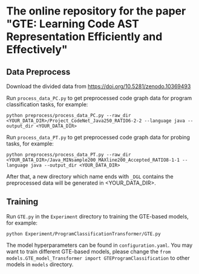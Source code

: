 # The online repository for the paper "GTE: Learning Code AST Representation Efficiently and Effectively"

## Data Preprocess
Download the divided data from https://doi.org/10.5281/zenodo.10369493

Run `process_data_PC.py` to get preprocessed code graph data for program classification tasks, for example:
```Shell
python preprocess/process_data_PC.py --raw_dir <YOUR_DATA_DIR>/Project_CodeNet_Java250_RATIO6-2-2 --language java --output_dir <YOUR_DATA_DIR>
```
Run `process_data_PT.py` to get preprocessed code graph data for probing tasks, for example:
```Shell
python preprocess/process_data_PT.py --raw_dir <YOUR_DATA_DIR>/Java_MINsample200_MAXline200_Accepted_RATIO8-1-1 --language java --output_dir <YOUR_DATA_DIR>
```

After that, a new directory which name ends with `_DGL` contains the preprocessed data will be generated in <YOUR_DATA_DIR>.

## Training
Run `GTE.py` in the `Experiment` directory to training the GTE-based models, for example:
```Shell
python Experiment/ProgramClassificationTransformer/GTE.py
```
The model hyperparameters can be found in `configuration.yaml`.
You may want to train different GTE-based models, please change the `from models.GTE_model_Transformer import GTEProgramClassification` to other models in `models` directory.

